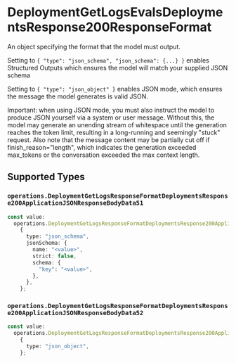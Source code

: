 # DeploymentGetLogsEvalsDeploymentsResponse200ResponseFormat

An object specifying the format that the model must output. 

 Setting to `{ "type": "json_schema", "json_schema": {...} }` enables Structured Outputs which ensures the model will match your supplied JSON schema 

 Setting to `{ "type": "json_object" }` enables JSON mode, which ensures the message the model generates is valid JSON.

Important: when using JSON mode, you must also instruct the model to produce JSON yourself via a system or user message. Without this, the model may generate an unending stream of whitespace until the generation reaches the token limit, resulting in a long-running and seemingly "stuck" request. Also note that the message content may be partially cut off if finish_reason="length", which indicates the generation exceeded max_tokens or the conversation exceeded the max context length.


## Supported Types

### `operations.DeploymentGetLogsResponseFormatDeploymentsResponse200ApplicationJSONResponseBodyData51`

```typescript
const value:
  operations.DeploymentGetLogsResponseFormatDeploymentsResponse200ApplicationJSONResponseBodyData51 =
    {
      type: "json_schema",
      jsonSchema: {
        name: "<value>",
        strict: false,
        schema: {
          "key": "<value>",
        },
      },
    };
```

### `operations.DeploymentGetLogsResponseFormatDeploymentsResponse200ApplicationJSONResponseBodyData52`

```typescript
const value:
  operations.DeploymentGetLogsResponseFormatDeploymentsResponse200ApplicationJSONResponseBodyData52 =
    {
      type: "json_object",
    };
```

